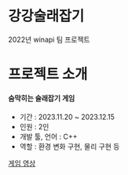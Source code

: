 # 강강술래잡기
2022년 winapi 팀 프로젝트

# 프로젝트 소개 

#### 숨막히는 술래잡기 게임

* 기간 : 2023.11.20 ~ 2023.12.15
* 인원 : 2인
* 개발 툴, 언어 : C++
* 역할 : 환경 변화 구현, 물리 구현 등

[게임 영상](https://youtu.be/uVuEVd4Rxr8)
